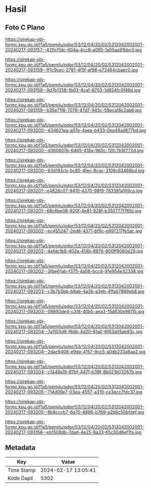 # Hasil

## Foto C Plano

https://sirekap-obj-formc.kpu.go.id/f1a5/pemilu/pdpr/53/12/04/20/02/5312042002001-20240217-093157--420cf1dc-604a-4cc8-a095-1a05aa91bbc0.jpg

https://sirekap-obj-formc.kpu.go.id/f1a5/pemilu/pdpr/53/12/04/20/02/5312042002001-20240217-093159--ff1c9cec-2781-4f5f-af98-e72464cbaec0.jpg

https://sirekap-obj-formc.kpu.go.id/f1a5/pemilu/pdpr/53/12/04/20/02/5312042002001-20240217-093159--9d7b1358-1b03-4ca1-8703-1d924fc0f46d.jpg

https://sirekap-obj-formc.kpu.go.id/f1a5/pemilu/pdpr/53/12/04/20/02/5312042002001-20240217-093159--b35e71f8-7078-47d7-945c-59eca18c2ab6.jpg

https://sirekap-obj-formc.kpu.go.id/f1a5/pemilu/pdpr/53/12/04/20/02/5312042002001-20240217-093200--434621ea-a07e-4aea-b433-0ea48ad877bd.jpg

https://sirekap-obj-formc.kpu.go.id/f1a5/pemilu/pdpr/53/12/04/20/02/5312042002001-20240217-093200--d360607b-6465-418a-960c-12fc7b18772d.jpg

https://sirekap-obj-formc.kpu.go.id/f1a5/pemilu/pdpr/53/12/04/20/02/5312042002001-20240217-093200--83d192cb-bc85-4fec-8cac-3109c63468bd.jpg

https://sirekap-obj-formc.kpu.go.id/f1a5/pemilu/pdpr/53/12/04/20/02/5312042002001-20240217-093201--e4826c07-9410-4370-98f9-783381a109ca.jpg

https://sirekap-obj-formc.kpu.go.id/f1a5/pemilu/pdpr/53/12/04/20/02/5312042002001-20240217-093201--68c6be06-820f-4e81-928f-b350777f76fd.jpg

https://sirekap-obj-formc.kpu.go.id/f1a5/pemilu/pdpr/53/12/04/20/02/5312042002001-20240217-093202--ec455247-2ed6-4371-bf9c-e997217fe5ac.jpg

https://sirekap-obj-formc.kpu.go.id/f1a5/pemilu/pdpr/53/12/04/20/02/5312042002001-20240217-093202--4efdc1b8-402a-414b-8876-800ff9060d29.jpg

https://sirekap-obj-formc.kpu.go.id/f1a5/pemilu/pdpr/53/12/04/20/02/5312042002001-20240217-093202--3fbe61ab-f375-4a08-bcc4-91e954e32338.jpg

https://sirekap-obj-formc.kpu.go.id/f1a5/pemilu/pdpr/53/12/04/20/02/5312042002001-20240217-093203--c3b7b5bb-b8ab-4a3b-a3eb-4ffab7869eb8.jpg

https://sirekap-obj-formc.kpu.go.id/f1a5/pemilu/pdpr/53/12/04/20/02/5312042002001-20240217-093203--09893de4-c318-40b5-aea3-15d630e98115.jpg

https://sirekap-obj-formc.kpu.go.id/f1a5/pemilu/pdpr/53/12/04/20/02/5312042002001-20240217-093204--7a1103d9-f6db-4d20-81a0-6f63a05ab83c.jpg

https://sirekap-obj-formc.kpu.go.id/f1a5/pemilu/pdpr/53/12/04/20/02/5312042002001-20240217-093204--2dac6408-e9da-4157-9cc5-a0db233a6aa2.jpg

https://sirekap-obj-formc.kpu.go.id/f1a5/pemilu/pdpr/53/12/04/20/02/5312042002001-20240217-093204--c1448a19-87bf-447f-b39f-8b021b03267b.jpg

https://sirekap-obj-formc.kpu.go.id/f1a5/pemilu/pdpr/53/12/04/20/02/5312042002001-20240217-093205--714d09e7-03ea-4557-a310-ce3ecc7fdc37.jpg

https://sirekap-obj-formc.kpu.go.id/f1a5/pemilu/pdpr/53/12/04/20/02/5312042002001-20240217-093205--8b8cccb7-6a70-4886-b769-a2b6c50bfdef.jpg

https://sirekap-obj-formc.kpu.go.id/f1a5/pemilu/pdpr/53/12/04/20/02/5312042002001-20240217-093158--eb1508db-7dad-4e25-8a33-65c50d6ef1fa.jpg


## Metadata

| Key        | Value               |
| ---------- | ------------------- |
| Time Stamp | 2024-02-17 13:05:41 |
| Kode Dapil | 5302                |




